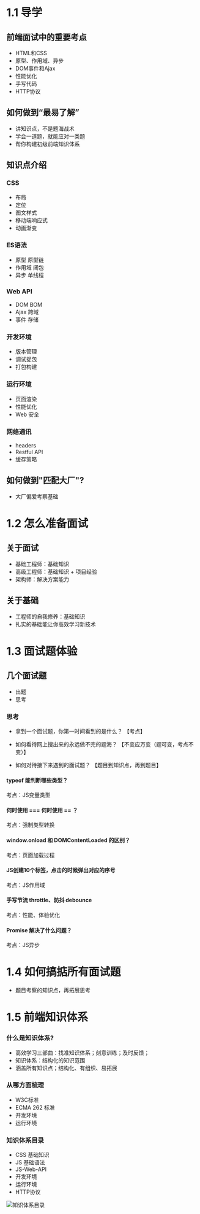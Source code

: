 # 1.1 导学
## 前端面试中的重要考点

- HTML和CSS
- 原型、作用域、异步
- DOM事件和Ajax
- 性能优化
- 手写代码
- HTTP协议

## 如何做到“最易了解”
- 讲知识点，不是题海战术
- 学会一道题，就能应对一类题
- 帮你构建初级前端知识体系

## 知识点介绍
### CSS
- 布局
- 定位
- 图文样式
- 移动端响应式
- 动画渐变

### ES语法
- 原型 原型链
- 作用域 闭包
- 异步 单线程

### Web API
- DOM BOM
- Ajax 跨域
- 事件 存储

### 开发环境
- 版本管理
- 调试捉包
- 打包构建

### 运行环境
- 页面渲染
- 性能优化
- Web 安全

### 网络通讯
- headers
- Restful API
- 缓存策略

## 如何做到"匹配大厂"?
- 大厂偏爱考察基础

# 1.2 怎么准备面试
## 关于面试

- 基础工程师：基础知识
- 高级工程师：基础知识 + 项目经验
- 架构师：解决方案能力

## 关于基础

- 工程师的自我修养：基础知识
- 扎实的基础能让你高效学习新技术

# 1.3 面试题体验
## 几个面试题
- 出题
- 思考
### 思考
- 拿到一个面试题，你第一时间看到的是什么？
【考点】

- 如何看待网上搜出来的永远做不完的题海？
【不变应万变（题可变，考点不变）】

- 如何对待接下来遇到的面试题？
【题目到知识点，再到题目】

#### typeof 能判断哪些类型？
考点：JS变量类型

#### 何时使用 === 何时使用 == ？
考点：强制类型转换

#### window.onload 和 DOMContentLoaded 的区别？
考点：页面加载过程

#### JS创建10个<a>标签，点击的时候弹出对应的序号
考点：JS作用域

#### 手写节流 throttle、防抖 debounce
考点：性能、体验优化

#### Promise 解决了什么问题？
考点：JS异步


# 1.4 如何搞掂所有面试题
- 题目考察的知识点，再拓展思考

# 1.5 前端知识体系
### 什么是知识体系?
- 高效学习三部曲：找准知识体系；刻意训练；及时反馈；
- 知识体系：结构化的知识范围
- 涵盖所有知识点；结构化、有组织、易拓展

### 从哪方面梳理
- W3C标准
- ECMA 262 标准
- 开发环境
- 运行环境

### 知识体系目录
- CSS 基础知识
- JS 基础语法
- JS-Web-API
- 开发环境
- 运行环境
- HTTP协议

![知识体系目录](./assets/images/01.png)


